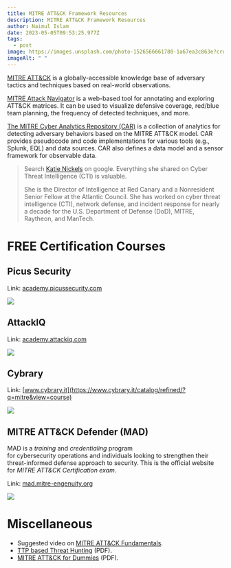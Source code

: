 ```yaml
---
title: MITRE ATT&CK Framework Resources
description: MITRE ATT&CK Framework Resources
author: Naimul Islam
date: 2023-05-05T09:53:25.977Z
tags:
  - post
image: https://images.unsplash.com/photo-1526566661780-1a67ea3c863e?crop=entropy&cs=tinysrgb&fit=max&fm=jpg&ixid=MnwzMDAzMzh8MHwxfHNlYXJjaHwxMXx8amlnc2F3JTIwcHV6emxlfGVufDB8fHx8MTY4MzI1ODU2NQ&ixlib=rb-4.0.3&q=80&w=1080
imageAlt: " "
---
```

[MITRE ATT&CK](https://attack.mitre.org/) is a globally-accessible knowledge base of adversary tactics and techniques based on real-world observations.

[MITRE Attack Navigator](https://mitre-attack.github.io/attack-navigator/) is a web-based tool for annotating and exploring ATT&CK matrices. It can be used to visualize defensive coverage, red/blue team planning, the frequency of detected techniques, and more.

[The MITRE Cyber Analytics Repository (CAR)](https://car.mitre.org/) is a collection of analytics for detecting adversary behaviors based on the MITRE ATT&CK model. CAR provides pseudocode and code implementations for various tools (e.g., Splunk, EQL) and data sources. CAR also defines a data model and a sensor framework for observable data.

> Search [Katie Nickels](https://twitter.com/likethecoins) on google. Everything she shared on Cyber Threat Intelligence (CTI) is valuable.
>
> She is the Director of Intelligence at Red Canary and a Nonresident Senior Fellow at the Atlantic Council. She has worked on cyber threat intelligence (CTI), network defense, and incident response for nearly a decade for the U.S. Department of Defense (DoD), MITRE, Raytheon, and ManTech.

# FREE Certification Courses

## **Picus Security**

Link: [academy.picussecurity.com](https://academy.picussecurity.com/courses)

[![](https://substackcdn.com/image/fetch/w_1456,c_limit,f_auto,q_auto:good,fl_progressive:steep/https%3A%2F%2Fsubstack-post-media.s3.amazonaws.com%2Fpublic%2Fimages%2F4ab64b50-a52d-4c74-8718-3dacd802bc43_966x878.png)](https://substackcdn.com/image/fetch/f_auto,q_auto:good,fl_progressive:steep/https%3A%2F%2Fsubstack-post-media.s3.amazonaws.com%2Fpublic%2Fimages%2F4ab64b50-a52d-4c74-8718-3dacd802bc43_966x878.png)

## **AttackIQ**

Link: [academy.attackiq.com](https://www.academy.attackiq.com/catalog?s=mitre)

[![](https://substackcdn.com/image/fetch/w_1456,c_limit,f_auto,q_auto:good,fl_progressive:steep/https%3A%2F%2Fsubstack-post-media.s3.amazonaws.com%2Fpublic%2Fimages%2Fbeb0f0a6-fe9a-4321-8728-82e060379d3e_1258x677.png)](https://substackcdn.com/image/fetch/f_auto,q_auto:good,fl_progressive:steep/https%3A%2F%2Fsubstack-post-media.s3.amazonaws.com%2Fpublic%2Fimages%2Fbeb0f0a6-fe9a-4321-8728-82e060379d3e_1258x677.png)

## **Cybrary**

Link: [www.cybrary.it](https://www.cybrary.it/catalog/refined/?q=mitre&view=course)

[![](https://substackcdn.com/image/fetch/w_1456,c_limit,f_auto,q_auto:good,fl_progressive:steep/https%3A%2F%2Fsubstack-post-media.s3.amazonaws.com%2Fpublic%2Fimages%2F142dcb12-69bc-4f54-819e-327a52a970a3_1092x959.png)](https://substackcdn.com/image/fetch/f_auto,q_auto:good,fl_progressive:steep/https%3A%2F%2Fsubstack-post-media.s3.amazonaws.com%2Fpublic%2Fimages%2F142dcb12-69bc-4f54-819e-327a52a970a3_1092x959.png)

## MITRE ATT&CK Defender (MAD)

MAD is a *training* and *credentialing* program for cybersecurity operations and individuals looking to strengthen their threat-informed defense approach to security. This is the official website for *MITRE ATT&CK Certification exam*.

Link: [mad.mitre-engenuity.org](https://mad.mitre-engenuity.org/)

[![](https://substackcdn.com/image/fetch/w_1456,c_limit,f_auto,q_auto:good,fl_progressive:steep/https%3A%2F%2Fsubstack-post-media.s3.amazonaws.com%2Fpublic%2Fimages%2F99a987a8-7edd-4677-9253-3e078e968942_1376x843.png)](https://substackcdn.com/image/fetch/f_auto,q_auto:good,fl_progressive:steep/https%3A%2F%2Fsubstack-post-media.s3.amazonaws.com%2Fpublic%2Fimages%2F99a987a8-7edd-4677-9253-3e078e968942_1376x843.png)

# Miscellaneous

* Suggested video on [MITRE ATT&CK Fundamentals](https://www.youtube.com/watch?v=1cCt2XZr2ms&t=696s).
* [TTP based Threat Hunting](https://www.mitre.org/sites/default/files/2021-11/prs-19-3892-ttp-based-hunting.pdf) (PDF).
* [MITRE ATT&CK for Dummies](https://www.attackiq.com/lp/mitre-attack-for-dummies/) (PDF).
